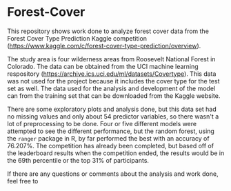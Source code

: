 # Forest-Cover

This repository shows work done to analyze forest cover data from the Forest Cover Type Prediction Kaggle competition (https://www.kaggle.com/c/forest-cover-type-prediction/overview). 

The study area is four wilderness areas from Roosevelt National Forest in Colorado. The data can be obtained from the UCI machine learning respository (https://archive.ics.uci.edu/ml/datasets/Covertype). This data was not used for the project because it includes the cover type for the test set as well. The data used for the analysis and development of the model can from the training set that can be downloaded from the Kaggle website. 

There are some exploratory plots and analysis done, but this data set had no missing values and only about 54 predictor variables, so there wasn't a lot of preprocessing to be done. Four or five different models were attempted to see the different performance, but the random forest, using the `ranger` package in R, by far performed the best with an accuracy of 76.207%. The competition has already been completed, but based off of the leaderboard results when the competition ended, the results would be in the 69th percentile or the top 31% of participants. 

If there are any questions or comments about the analysis and work done, feel free to 
